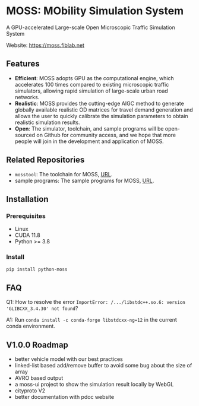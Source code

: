 # MOSS: MObility Simulation System

A GPU-accelerated Large-scale Open Microscopic Traffic Simulation System

Website: https://moss.fiblab.net

## Features

- **Efficient**: MOSS adopts GPU as the computational engine, which accelerates 100 times compared to existing microscopic traffic simulators, allowing rapid simulation of large-scale urban road networks.
- **Realistic**: MOSS provides the cutting-edge AIGC method to generate globally available realistic OD matrices for travel demand generation and allows the user to quickly calibrate the simulation parameters to obtain realistic simulation results.
- **Open**: The simulator, toolchain, and sample programs will be open-sourced on Github for community access, and we hope that more people will join in the development and application of MOSS.

## Related Repositories

- `mosstool`: The toolchain for MOSS, [URL](https://github.com/tsinghua-fib-lab/mosstool).
- sample programs: The sample programs for MOSS, [URL](https://github.com/tsinghua-fib-lab/moss-opt-showcases).

## Installation

### Prerequisites

- Linux
- CUDA 11.8
- Python >= 3.8

### Install

```bash
pip install python-moss
```

## FAQ

Q1: How to resolve the error `ImportError: /.../libstdc++.so.6: version 'GLIBCXX_3.4.30' not found`?

A1: Run `conda install -c conda-forge libstdcxx-ng=12` in the current conda environment.

## V1.0.0 Roadmap

- better vehicle model with our best practices
- linked-list based add/remove buffer to avoid some bug about the size of array
- AVRO based output
- a moss-ui project to show the simulation result locally by WebGL
- cityproto V2
- better documentation with pdoc website
